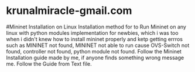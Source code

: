 # krunalmiracle-gmail.com
#Mininet Installation on Linux
Installation method for to Run Mininet on any linux with python modules implementation for newbies, which i was too when i didn't knew how to install mininet properly and ketp getting errros such as MININET not found, MININET not able to run cause OVS-Switch not found, controller not found, python module not found.
Follow the Mininet Installation guide made by me, if anyone finds something wrong message me. Follow the Guide from Text file.
